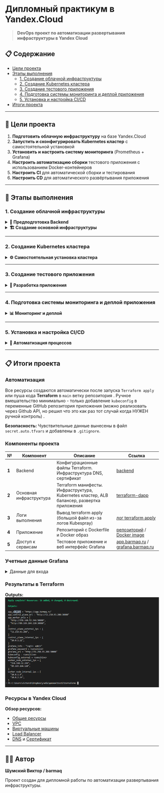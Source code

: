 # Дипломный практикум в Yandex.Cloud

> **DevOps проект по автоматизации развертывания инфраструктуры в Yandex Cloud**

## 📋 Содержание

- [Цели проекта](#цели-проекта)
- [Этапы выполнения](#этапы-выполнения)
  - [1. Создание облачной инфраструктуры](#1-создание-облачной-инфраструктуры)
  - [2. Создание Kubernetes кластера](#2-создание-kubernetes-кластера)
  - [3. Создание тестового приложения](#3-создание-тестового-приложения)
  - [4. Подготовка системы мониторинга и деплой приложения](#4-подготовка-системы-мониторинга-и-деплой-приложения)
  - [5. Установка и настройка CI/CD](#5-установка-и-настройка-cicd)
- [Итоги проекта](#итоги-проекта)

---

## 🎯 Цели проекта

1. **Подготовить облачную инфраструктуру** на базе Yandex.Cloud
2. **Запустить и сконфигурировать Kubernetes кластер** с самостоятельной установкой
3. **Установить и настроить систему мониторинга** (Prometheus + Grafana)
4. **Настроить автоматизацию сборки** тестового приложения с использованием Docker-контейнеров
5. **Настроить CI** для автоматической сборки и тестирования
6. **Настроить CD** для автоматического развёртывания приложения

---

## 🚀 Этапы выполнения

### 1. Создание облачной инфраструктуры

<details>
<summary><strong>📁 Предподготовка Backend</strong></summary>

#### Настройка Terraform Backend

Подготавливаем Backend при помощи **Terraform** для хранения состояния инфраструктуры.

**Создаем базовые ресурсы:**
- S3 хранилище для хранения Terraform state
- DNS зону и сертификат Let's Encrypt

**Манифесты:**
- [DNS зона и сертификат](./bucket/dns.tf)
- [S3 хранилище для state](./bucket/s3.tf)

**Инициализация проекта:**
```bash
# Получаем ключи доступа
terraform output -raw terraform_backend_secret_key

# Инициализируем с backend конфигурацией
terraform init --backend-config="access_key=******" --backend-config="secret_key=******"
```

**Результат:**
![S3 State Storage](./images/01.png)

</details>

<details>
<summary><strong>🏗️ Создание основной инфраструктуры</strong></summary>

#### Автоматизация через CI/CD

Создание инфраструктуры осуществляется через **GitHub Actions**.

**Репозиторий Terraform:** [terraform-dapp](https://github.com/barmaq/terraform-dapp)

#### Компоненты инфраструктуры

**VPC с подсетями в разных зонах доступности:**
- [Основной манифест VPC](https://github.com/barmaq/terraform-dapp/blob/main/main.tf)

![VPC Configuration](./images/yc-vpc.png)

#### Результаты CI/CD

> **Примечание:** Поскольку все операции выполняются через Terraform, в логах отображаются результаты всех этапов.

**Логи выполнения:**
- [Полный лог workflow](./terraform_cicd_logs/)
- [Лог Terraform Apply](./terraform_cicd_logs/9_Terraform%20Apply.txt)

**Скриншоты процесса:**
- [Terraform CI/CD - 1](./images/terraform-cicd-01.png)
- [Terraform CI/CD - 2](./images/terraform-cicd-02.png)
- [Terraform CI/CD - 3](./images/terraform-cicd-03.png)

</details>

---

### 2. Создание Kubernetes кластера

<details>
<summary><strong>⚙️ Самостоятельная установка кластера</strong></summary>

> **Рекомендация:** Рекомендовано использовать самостоятельную установку кластера вместо облачного ресурса.

#### Этапы создания кластера

**1. Подготовка инфраструктуры**

Создаем серверы для будущего кластера:

**Control Plane узлы:**
- [Манифест Control Plane](https://github.com/barmaq/terraform-dapp/blob/main/k8s-cp.tf)
- Количество определяется переменной `kube-k8s_cp_count` в variables.tf
- **Важно:** При увеличении ставить не меньше 3 узлов

**Worker узлы:**
- [Манифест Worker Nodes](https://github.com/barmaq/terraform-dapp/blob/main/k8s-nodes.tf)
- Количество определяется переменной `kube-k8s_nodes_count` в variables.tf

**Распределение по зонам:**
- Виртуальные машины создаются в трех зонах по очереди
- Первая → зона A, вторая → зона B, третья → зона D, четвертая → зона A и т д  

![Virtual Machines](./images/yc-vm.png)

**2. Создание Ansible Inventory**

Формируем инвентарь на основе шаблона:

<details>
<summary>Код создания инвентаря</summary>

```hcl
resource "local_file" "inventory" {
  content = templatefile("${path.module}/templates/inventory.tpl", {
    control_plane_internal_ips = yandex_compute_instance.kube-cp[*].network_interface[0].ip_address
    worker_node_internal_ips = yandex_compute_instance.kube-nodes[*].network_interface[0].ip_address
  })
  filename = "${path.module}/inventory.yml"
}
```

</details>

**Шаблоны:**
- [Шаблон inventory](https://github.com/barmaq/terraform-dapp/blob/main/templates/inventory.tpl)

**3. Установка Ansible**

- Запуск с первой машины Control Plane (индекс [0])
- Копирование SSH ключей
- Установка в виртуальное окружение

**Манифест:** [k8s-cluster.tf](https://github.com/barmaq/terraform-dapp/blob/main/k8s-cluster.tf)

**4. Установка Kubernetes**

- Использование Kubespray для установки кластера
- **Время установки:** 10-20 минут
- Автоматическое удаление приватного ключа после установки
- Вывод kubeconfig в Terraform Outputs

**Просмотр kubeconfig:**
```bash
terraform output -raw kubeconfig
```
Понадобится доступ к стейту!  

**5. Результат установки**

Кластер успешно установлен!

**Проверка:**
- Список подов и нод
- Автоматически созданный инвентарь

![Kubernetes Cluster](./images/k8s.png)
![Ansible Inventory](./images/inventory.png)

</details>

---

### 3. Создание тестового приложения

<details>
<summary><strong>📱 Разработка приложения</strong></summary>

#### Описание приложения

Создано простое веб-приложение с мини-игрой и nginx сервером.

**Репозиторий:** [barmaq-dapp](https://github.com/barmaq/barmaq-dapp)  
**Dockerfile:** [Dockerfile](https://github.com/barmaq/barmaq-dapp/blob/11d15827731fcdbef74963609c1e0d77a6c72a77/Dockerfile)

#### Docker образ

Образ хранится в DockerHub:
- [Docker Image](https://hub.docker.com/repository/docker/barmaq/barmaq-dapp/general)

![Docker Image](./images/04.png)

</details>

---

### 4. Подготовка системы мониторинга и деплой приложения

<details>
<summary><strong>📊 Мониторинг и деплой</strong></summary>

#### Развертывание в Kubernetes кластере

**1. Установка системы мониторинга**

- **Helm чарт:** kube-prometheus
- **Манифест:** [grafana.tf](https://github.com/barmaq/terraform-dapp/blob/main/graphana.tf)
- **Настройка:** Пароль Grafana через переменную `grafana_admin_password`

**2. Создание сервисов доступа**

- NodePort сервис для Grafana
- Вывод информации в Terraform Outputs

**3. Установка приложения**

Развертывание приложения в Kubernetes кластере:

**Шаблоны Kubernetes манифестов:**
- [Deployment](https://github.com/barmaq/terraform-dapp/blob/main/k8s-templates/deployment.yaml.tpl)
- [Service](https://github.com/barmaq/terraform-dapp/blob/main/k8s-templates/service.yaml.tpl)

**Манифест установки:** [app.tf](https://github.com/barmaq/terraform-dapp/blob/main/app.tf)

**4. Настройка сетевого доступа**

- DNS A запись
- Load Balancer для приложения
- Network Balancer для мониторинга  

**Манифест:** [load-balancer.tf](https://github.com/barmaq/terraform-dapp/blob/main/load-balancer.tf)

#### Результаты развертывания

**Доступ к приложению:**
- **URL:** [app.barmaq.ru](https://app.barmaq.ru)

**Доступ к Grafana:**
- **URL:** [веб интерфейс Grafana](http://grafana.barmaq.ru)  

<details>
<summary>Учетные данные для входа в Grafana</summary>

| Поле | Значение |
|------|----------|
| **Логин** | `admin` |
| **Пароль** | `ipt6CXqd0r` |

</details>

#### Дашборды мониторинга

**Доступные дашборды:**
- [Дашборд подов](./images/mon-pods.png)
- [Дашборд сети](./images/mon-nw.png)
- [Дашборд кластера](./images/mon-kubelet.png)
- [Дашборд неймспейсов](./images/mon-n.png)

</details>

---

### 5. Установка и настройка CI/CD

<details>
<summary><strong>🔄 Автоматизация процессов</strong></summary>

#### Настройка GitHub Actions

**Цель:** Автоматическая сборка Docker образа и деплой приложения при изменении кода.

#### Предварительная настройка

**Переменные окружения в GitHub:**
- Ключ от DockerHub
- kubeconfig для доступа к кластеру

![Environment Variables](./images/cicd-01.png)

#### Workflow конфигурация

**Файл:** [ci_cd.yaml](https://github.com/barmaq/barmaq-dapp/blob/b577f3d28db46af2f4580c52cdc3d239915d57c7/.github/workflows/ci_cd.yaml)

**Этапы pipeline (при push в main):**
1. **Проверка линтерами и тестирование**
2. **Сборка образа и сохранение в DockerHub**
3. **Деплой приложения в Kubernetes**

#### Результаты работы CI/CD

**Версия приложения v0.0.13:**
![App v0.0.13](./images/app.png)

**Git commit:**
![Git Commit](./images/git_commit.png)

**Результат pipeline:**
![Pipeline Result](./images/cicd-02.png)

**Лог rollout обновления:**
![Rollout Log](./images/cicd-03.png)

**Обновление до версии v0.0.14:**
![App v0.0.14](./images/app2.png)

</details>

---

## 📋 Итоги проекта

### Автоматизация

Все ресурсы создаются автоматически после запуска `Terraform apply` или пуша кода **Terraform** в `main` ветку репозитория . Ручное вмешательство минимально - только добавление `kubeconfig` в переменные GitHub репозитория приложения (можно реализовать через Github API, но решил что это как раз тот случай когда НУЖЕН ручной контроль) . 

**Безопасность:** Чувствительные данные вынесены в файл `secret.auto.tfvars` и добавлены в `.gitignore`.

### Компоненты проекта

| № | Компонент | Описание | Ссылка |
|---|-----------|----------|--------|
| **1** | Backend | Конфигурационные файлы Terraform. Инфраструктура DNS, сертификат | [backend](./bucket/) |
| **2** | Основная инфраструктура | Terraform манифесты. Инфраструктура, Kubernetes кластер, ALB балансер, развертка приложения | [terraform-dapp](https://github.com/barmaq/terraform-dapp) |
| **3** | Логи выполнения | Вывод terraform apply (большой файл из-за логов Kubespray) | [лог terraform apply](./terraform_cicd_logs/9_Terraform%20Apply.txt) |
| **4** | Приложение | Репозиторий с Dockerfile и Docker образ | [репозиторий](https://github.com/barmaq/barmaq-dapp) / [Docker image](https://hub.docker.com/repository/docker/barmaq/barmaq-dapp/general) |
| **5** | Доступ к сервисам | Тестовое приложение и веб интерфейс Grafana | [app.barmaq.ru](https://app.barmaq.ru) / [grafana.barmaq.ru](http://grafana.barmaq.ru/) |

### Учетные данные Grafana

<details>
<summary>Данные для входа</summary>

| Поле | Значение |
|------|----------|
| **Логин** | `admin` |
| **Пароль** | `ipt6CXqd0r` |

</details>

### Результаты в Terraform

**Outputs:**
![Terraform Outputs](./images/terraform-apply.png)

### Ресурсы в Yandex Cloud

**Обзор ресурсов:**
- [Общие ресурсы](./images/yc-all.png)
- [VPC](./images/yc-vpc.png)
- [Виртуальные машины](./images/yc-vm.png)
- [Load Balancer](./images/yc-alb.png)
- [DNS](./images/dns-dns.png) и [Сертификат](./images/dns-cert.png)

---

## 👨‍💻 Автор

**Шумский Виктор / barmaq**

Проект создан для дипломной работы по автоматизации развертывания инфраструктуры.


